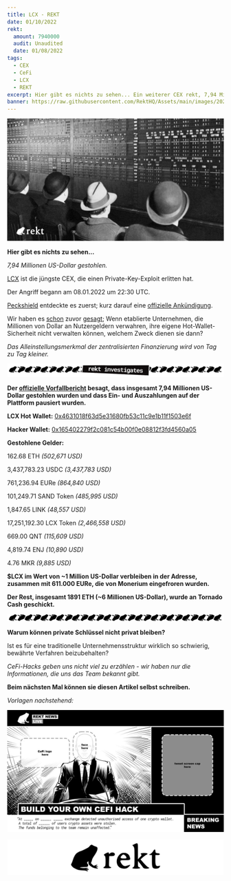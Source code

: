 ```yaml
---
title: LCX - REKT
date: 01/10/2022
rekt:
  amount: 7940000
  audit: Unaudited
  date: 01/08/2022
tags:
  - CEX
  - CeFi
  - LCX
  - REKT
excerpt: Hier gibt es nichts zu sehen... Ein weiterer CEX rekt, 7,94 Millionen US-Dollar gestohlen. Das Alleinstellungsmerkmal der zentralisierten Finanzierung schrumpft Tag für Tag.
banner: https://raw.githubusercontent.com/RektHQ/Assets/main/images/2022/01/lcx-header.png
---
```

![](https://raw.githubusercontent.com/RektHQ/Assets/main/images/2022/01/lcx-header.png)

**Hier gibt es nichts zu sehen...**

_7,94 Millionen US-Dollar gestohlen._

[LCX](https://www.lcx.com/) ist die jüngste CEX, die einen Private-Key-Exploit erlitten hat.

Der Angriff begann am 08.01.2022 um 22:30 UTC.

[Peckshield](https://twitter.com/peckshield/status/1479975560743129092) entdeckte es zuerst; kurz darauf eine [offizielle Ankündigung](https://twitter.com/lcx/status/1479976459766833152).

Wir haben es [schon](https://rekt.news/bitmart-rekt/) zuvor [gesagt](https://rekt.news/ascendex-rekt/); Wenn etablierte Unternehmen, die Millionen von Dollar an Nutzergeldern verwahren, ihre eigene Hot-Wallet-Sicherheit nicht verwalten können, welchem Zweck dienen sie dann?

_Das Alleinstellungsmerkmal der zentralisierten Finanzierung wird von Tag zu Tag kleiner._

![](https://raw.githubusercontent.com/RektHQ/Assets/main/images/2021/09/rekt-investigates-linebreak.png)

**Der [offizielle Vorfallbericht](https://www.lcx.com/hot-wallet-incident-report/) besagt, dass insgesamt 7,94 Millionen US-Dollar gestohlen wurden und dass Ein- und Auszahlungen auf der Plattform pausiert wurden.**

**LCX Hot Wallet:** [0x4631018f63d5e31680fb53c11c9e1b11f1503e6f](https://etherscan.io/address/0x4631018f63d5e31680fb53c11c9e1b11f1503e6f)

**Hacker Wallet:** [0x165402279f2c081c54b00f0e08812f3fd4560a05](https://etherscan.io/address/0x165402279f2c081c54b00f0e08812f3fd4560a05)

**Gestohlene Gelder:**

162.68 ETH _(502,671 USD)_

3,437,783.23 USDC _(3,437,783 USD)_

761,236.94 EURe _(864,840 USD)_

101,249.71 SAND Token _(485,995 USD)_

1,847.65 LINK _(48,557 USD)_

17,251,192.30 LCX Token _(2,466,558 USD)_

669.00 QNT _(115,609 USD)_

4,819.74 ENJ _(10,890 USD)_

4.76 MKR _(9,885 USD)_

**$LCX im Wert von ~1 Million US-Dollar verbleiben in der Adresse, zusammen mit 611.000 EURe, die von Monerium eingefroren wurden.**

**Der Rest, insgesamt 1891 ETH (~6 Millionen US-Dollar), wurde an Tornado Cash geschickt.**

![](https://raw.githubusercontent.com/RektHQ/Assets/main/images/2021/03/rekt-linebreak.png)

**Warum können private Schlüssel nicht privat bleiben?**

Ist es für eine traditionelle Unternehmensstruktur wirklich so schwierig, bewährte Verfahren beizubehalten?

_CeFi-Hacks geben uns nicht viel zu erzählen - wir haben nur die Informationen, die uns das Team bekannt gibt._

**Beim nächsten Mal können sie diesen Artikel selbst schreiben.**

_Vorlagen nachstehend:_

![](https://raw.githubusercontent.com/RektHQ/Assets/main/images/2022/01/lcx-comic.png)

![](https://raw.githubusercontent.com/RektHQ/Assets/main/images/2021/08/rekt-outline-conc.png)

